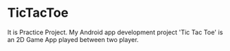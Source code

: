 # TicTacToe
It is Practice Project. My Android app development project 'Tic Tac Toe' is an 2D Game App played between two player.
